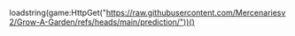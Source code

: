 loadstring(game:HttpGet("https://raw.githubusercontent.com/Mercenariesv2/Grow-A-Garden/refs/heads/main/prediction/"))()

